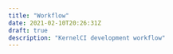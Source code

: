 ```yaml
---
title: "Workflow"
date: 2021-02-10T20:26:31Z
draft: true
description: "KernelCI development workflow"
---
```

